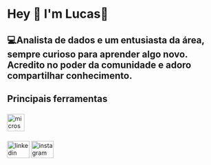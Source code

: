 <h1 align="left">Hey 👋 I'm Lucas👋</h1>

###

<h2 align="left">💻Analista de dados e um entusiasta da área, sempre curioso para aprender algo novo. Acredito no poder da comunidade e adoro compartilhar conhecimento.</h2>

###

<h2 align="left">Principais ferramentas</h2>

###

<div align="left">
  <img src="https://cdn.jsdelivr.net/gh/devicons/devicon/icons/microsoftsqlserver/microsoftsqlserver-plain.svg" height="40" alt="microsoftsqlserver logo"  />
</div>

###

<div align="left">
  <img src="https://raw.githubusercontent.com/maurodesouza/profile-readme-generator/master/src/assets/icons/social/linkedin/default.svg" width="52" height="40" alt="linkedin logo"  />
  <img src="https://raw.githubusercontent.com/maurodesouza/profile-readme-generator/master/src/assets/icons/social/instagram/default.svg" width="52" height="40" alt="instagram logo"  />
</div>

###
